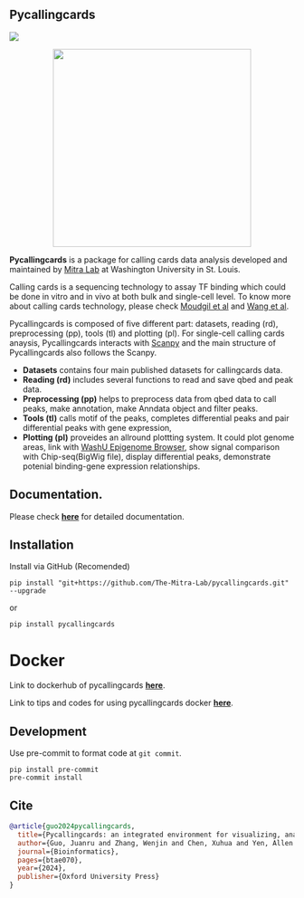 ## Pycallingcards

[![](https://readthedocs.org/projects/pycallingcards/badge/?version=latest)](https://pycallingcards.readthedocs.io/en/latest/)

<p align="center">
    <img src="https://github.com/The-Mitra-Lab/pycallingcards/assets/64772552/4eb2fa43-1f69-4a35-8b7e-72568e0f95e7", width="350">
</p>

**Pycallingcards** is a package for calling cards data analysis developed and maintained by [Mitra Lab](http://genetics.wustl.edu/rmlab/) at Washington University in St. Louis.

Calling cards is a sequencing technology to assay TF binding which could be done in vitro and in vivo at both bulk and single-cell level. To know more about calling cards technology, please check [Moudgil et al](https://www.sciencedirect.com/science/article/pii/S009286742030814X?via%3Dihub) and [Wang et al](http://genetics.wustl.edu/rmlab/files/2012/09/Calling-Cards-for-DNA-binding.pdf).


Pycallingcards is composed of five different part: datasets, reading (rd), preprocessing (pp), tools (tl) and plotting (pl).
For single-cell calling cards anaysis, Pycallingcards interacts with [Scanpy](https://scanpy.readthedocs.io/en/stable/) and the main structure of Pycallingcards also follows the Scanpy.

- **Datasets** contains four main published datasets for callingcards data.
- **Reading (rd)** includes several functions to read and save qbed and peak data.
- **Preprocessing (pp)** helps to preprocess data from qbed data to call peaks, make annotation, make Anndata object and filter peaks.
- **Tools (tl)** calls motif of the peaks, completes differential peaks and pair differential peaks with gene expression,
- **Plotting (pl)** proveides an allround plottting system. It could plot genome areas, link with [WashU Epigenome Browser](http://epigenomegateway.wustl.edu/browser/), show signal comparison with Chip-seq(BigWig file), display differential peaks, demonstrate potenial binding-gene expression relationships.


## Documentation.

Please check [**here**](https://pycallingcards.readthedocs.io/en/latest/) for detailed documentation.

## Installation

Install via GitHub (Recomended)

```shell
pip install "git+https://github.com/The-Mitra-Lab/pycallingcards.git" --upgrade
```
or

```shell
pip install pycallingcards
```

# Docker

Link to dockerhub of pycallingcards [**here**](https://hub.docker.com/r/juanruguo/pycallingcards).

Link to tips and codes for using pycallingcards docker  [**here**](https://github.com/The-Mitra-Lab/Pycallingcards_docker).

## Development

Use pre-commit to format code at `git commit`.

```shell
pip install pre-commit
pre-commit install
```

## Cite

```bibtex
@article{guo2024pycallingcards,
  title={Pycallingcards: an integrated environment for visualizing, analyzing, and interpreting calling cards data},
  author={Guo, Juanru and Zhang, Wenjin and Chen, Xuhua and Yen, Allen and Chen, Lucy and Shively, Christian A and Li, Daofeng and Wang, Ting and Dougherty, Joseph D and Mitra, Robi D},
  journal={Bioinformatics},
  pages={btae070},
  year={2024},
  publisher={Oxford University Press}
}
```
